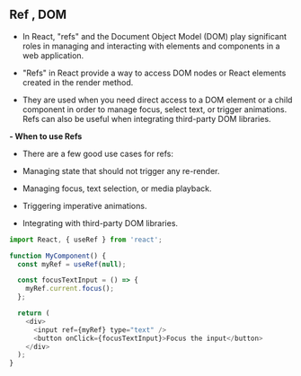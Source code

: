 ## Ref , DOM

- In React, "refs" and the Document Object Model (DOM) play significant roles in managing and interacting with elements and components in a web application. 

- "Refs" in React provide a way to access DOM nodes or React elements created in the render method.
- They are used when you need direct access to a DOM element or a child component in order to manage focus, select text, or trigger animations. Refs can also be useful when integrating third-party DOM libraries.

**- When to use Refs**

- There are a few good use cases for refs:

- Managing state that should not trigger any re-render.

- Managing focus, text selection, or media playback.

- Triggering imperative animations.

- Integrating with third-party DOM libraries.


```js
import React, { useRef } from 'react';

function MyComponent() {
  const myRef = useRef(null);

  const focusTextInput = () => {
    myRef.current.focus();
  };

  return (
    <div>
      <input ref={myRef} type="text" />
      <button onClick={focusTextInput}>Focus the input</button>
    </div>
  );
}

```
